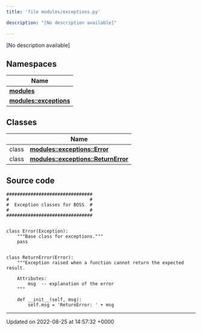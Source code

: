 ```yaml
---
title: 'file modules/exceptions.py'

description: "[No description available]"

---
```







[No description available]

## Namespaces

| Name           |
| -------------- |
| **[modules](/documentation/code/namespaces/namespacemodules/)**  |
| **[modules::exceptions](/documentation/code/namespaces/namespacemodules_1_1exceptions/)**  |

## Classes

|                | Name           |
| -------------- | -------------- |
| class | **[modules::exceptions::Error](/documentation/code/classes/classmodules_1_1exceptions_1_1error/)**  |
| class | **[modules::exceptions::ReturnError](/documentation/code/classes/classmodules_1_1exceptions_1_1returnerror/)**  |




## Source code

```
################################
#                              #
#  Exception classes for BOSS  #
#                              #
################################


class Error(Exception):
    """Base class for exceptions."""
    pass


class ReturnError(Error):
    """Exception raised when a function cannot return the expected result.

    Attributes:
        msg  -- explanation of the error
    """

    def __init__(self, msg):
        self.msg = 'ReturnError: ' + msg
```


-------------------------------

Updated on 2022-08-25 at 14:57:32 +0000
